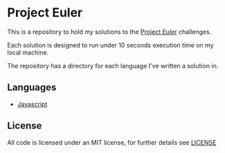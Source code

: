 # Project Euler

This is a repository to hold my solutions to the [Project Euler](https://projecteuler.net) challenges.

Each solution is designed to run under 10 seconds execution time on my local machine.

The repository has a directory for each language I've written a solution in.

## Languages

- [Javascript](/javascript)

## License

All code is licensed under an MIT license, for further details see [LICENSE](/LICENSE)

